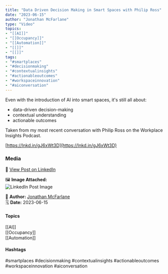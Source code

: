 ```yaml
---
title: "Data Driven Decision Making in Smart Spaces with Philip Ross"  
date: "2023-06-15"  
author: "Jonathan McFarlane"  
type: "Video"  
topics:  
- "[[AI]]"  
- "[[Occupancy]]"  
- "[[Automation]]"  
- "[[]]"  
- "[[]]"  
tags:  
- "#smartplaces"  
- "#decisionmaking"  
- "#contextualinsights"  
- "#actionableoutcomes"  
- "#workspaceinnovation"  
- "#aiconversation" 
---
```

Even with the introduction of AI into smart spaces, it's still all about:

- data-driven decision-making  
- contextual understanding  
- actionable outcomes

Taken from my most recent conversation with Philip Ross on the Workplace Insights Podcast.

[https://lnkd.in/gJ6xWt3D](https://lnkd.in/gJ6xWt3D)

### Media

🔗 [View Post on LinkedIn](https://www.linkedin.com/feed/update/urn:li:activity:7075245593798856704)  
  
🖼 **Image Attached:**  
![LinkedIn Post Image](https://media.licdn.com/dms/image/v2/D5605AQG0miRjGp0g-g/videocover-high/videocover-high/0/1686717420383?e=1742263200&v=beta&t=9dYGKclMpyaPjfv3gQhog-ZxLOA8fTCUUmxiJ8uaaDU)  
  
👤 **Author:** [Jonathan McFarlane](https://www.linkedin.com/in/jonathanmcfarlane/)  
🗓️ **Date:** 2023-06-15

#### Topics

[[AI]]  
[[Occupancy]]  
[[Automation]]  

#### Hashtags

#smartplaces #decisionmaking #contextualinsights #actionableoutcomes #workspaceinnovation #aiconversation